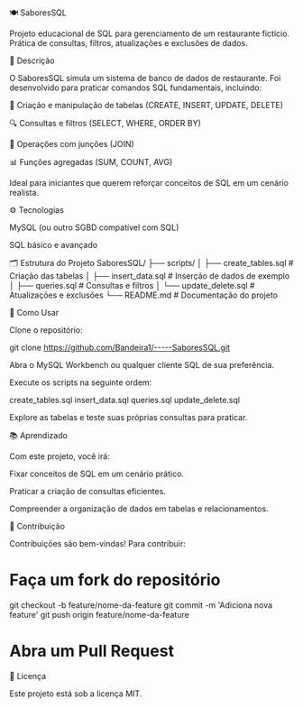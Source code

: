 
🍽️ SaboresSQL

Projeto educacional de SQL para gerenciamento de um restaurante fictício. Prática de consultas, filtros, atualizações e exclusões de dados.

📝 Descrição

O SaboresSQL simula um sistema de banco de dados de restaurante.
Foi desenvolvido para praticar comandos SQL fundamentais, incluindo:

💾 Criação e manipulação de tabelas (CREATE, INSERT, UPDATE, DELETE)

🔍 Consultas e filtros (SELECT, WHERE, ORDER BY)

🔗 Operações com junções (JOIN)

📊 Funções agregadas (SUM, COUNT, AVG)

Ideal para iniciantes que querem reforçar conceitos de SQL em um cenário realista.

⚙️ Tecnologias

MySQL (ou outro SGBD compatível com SQL)

SQL básico e avançado

🗂️ Estrutura do Projeto
SaboresSQL/
├── scripts/
│   ├── create_tables.sql        # Criação das tabelas
│   ├── insert_data.sql          # Inserção de dados de exemplo
│   ├── queries.sql              # Consultas e filtros
│   └── update_delete.sql        # Atualizações e exclusões
└── README.md                    # Documentação do projeto

🚀 Como Usar

Clone o repositório:

git clone https://github.com/Bandeira1/-----SaboresSQL.git


Abra o MySQL Workbench ou qualquer cliente SQL de sua preferência.

Execute os scripts na seguinte ordem:

create_tables.sql
insert_data.sql
queries.sql
update_delete.sql


Explore as tabelas e teste suas próprias consultas para praticar.

📚 Aprendizado

Com este projeto, você irá:

Fixar conceitos de SQL em um cenário prático.

Praticar a criação de consultas eficientes.

Compreender a organização de dados em tabelas e relacionamentos.

🤝 Contribuição

Contribuições são bem-vindas! Para contribuir:

# Faça um fork do repositório
git checkout -b feature/nome-da-feature
git commit -m 'Adiciona nova feature'
git push origin feature/nome-da-feature
# Abra um Pull Request

📝 Licença

Este projeto está sob a licença MIT.
